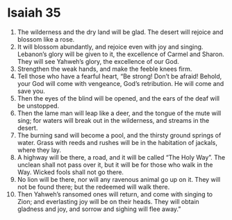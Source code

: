 ﻿
# Isaiah 35
1. The wilderness and the dry land will be glad. The desert will rejoice and blossom like a rose. 
2. It will blossom abundantly, and rejoice even with joy and singing. Lebanon’s glory will be given to it, the excellence of Carmel and Sharon. They will see Yahweh’s glory, the excellence of our God. 
3. Strengthen the weak hands, and make the feeble knees firm. 
4. Tell those who have a fearful heart, “Be strong! Don’t be afraid! Behold, your God will come with vengeance, God’s retribution. He will come and save you. 
5. Then the eyes of the blind will be opened, and the ears of the deaf will be unstopped. 
6. Then the lame man will leap like a deer, and the tongue of the mute will sing; for waters will break out in the wilderness, and streams in the desert. 
7. The burning sand will become a pool, and the thirsty ground springs of water. Grass with reeds and rushes will be in the habitation of jackals, where they lay. 
8. A highway will be there, a road, and it will be called “The Holy Way”. The unclean shall not pass over it, but it will be for those who walk in the Way. Wicked fools shall not go there. 
9. No lion will be there, nor will any ravenous animal go up on it. They will not be found there; but the redeemed will walk there. 
10. Then Yahweh’s ransomed ones will return, and come with singing to Zion; and everlasting joy will be on their heads. They will obtain gladness and joy, and sorrow and sighing will flee away.” 
